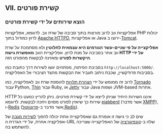 ## VII. קשירת פורטים
### הוצא שירותים על ידי קשירת פורטים

אפליקציות ווב לרוב מורצות בתוך סביבה של שרת ווב. לדוגמא, אפליקציות PHP יכולות לרוץ כמודול בתוך [Apache HTTPD](http://httpd.apache.org/), או אפליקציות Java ירוצו ב-[Tomcat](http://tomcat.apache.org/).

**אפליקצייה על פי שניים-עשר הגורמים היא עצמאית לחלוטין** ולא מסתמכת על שרת ווב אחר בסביבה על מנת לרוץ. אפליקציית הווב **מאפשרת גישת HTTP על ידי היקשרות לפורט** ומאזינה לבקשות מהפורט הזה.

בסביבת הפיתוח, מפתחים יגשו לשירות דרך כתובת כמו `http://localhost:5000/`. בסביבות פרודקשיין, שכבת ניתוב תעביר את הבקשות מהצד הציבורי אל האפליקציה.

לרוב זה ממומש על ידי [הצהרת תלויות](./dependencies) להוספת שרת ווב לאפליקציה, כמו [Tornado](http://www.tornadoweb.org/) עבור Python, [Thin](http://code.macournoyer.com/thin/) עבור Ruby, או [Jetty](http://www.eclipse.org/jetty/) עבור Java ושפות JVM-based אחרות.

HTTP איננו השירות היחיד שניתן לייצא על ידי קשירת פורטים. ניתן להריץ כמעט כל שירות כך שיאזין לפורט מסוים ויחכה לבקשות. לדוגמא [ejabberd](http://www.ejabberd.im/) (אשר מדבר [XMPP](http://xmpp.org/)), ו-[Redis](http://redis.io/) (אשר מדבר ב-[פרוטוקול Redis](http://redis.io/topics/protocol)).

שים לב כי גישה זו אומרת גם שאפליקצייה אחת יכולה להפוך [לשירות מגבה](./backing-services) של אפליקציה אחרת, על ידי הגדרת ה-URL שלה ב-[קונפיגורציה](./config) של האפליקצייה שצריכה להשתמש בה.